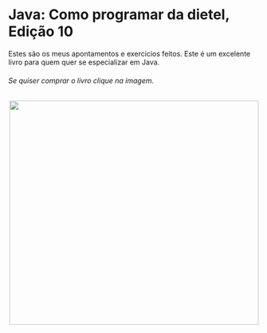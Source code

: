 #  Java: Como programar da dietel, Edição 10
Estes são os meus apontamentos e exercicios feitos.
Este é um excelente livro para quem quer se especializar em Java.
 
###### Se quiser comprar o livro clique na imagem.
 <p align="center">
 <a href="https://www.amazon.com.br/Java%C2%AE-como-programar-Paul-Deitel/dp/8543004799"><img src="https://images-na.ssl-images-amazon.com/images/I/81y3ooptgLL.jpg" width="500", height="450" /></a>
 </p>
 
 
